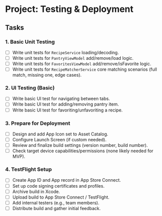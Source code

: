 # Project: Testing & Deployment

## Tasks

### 1. Basic Unit Testing
- [ ] Write unit tests for `RecipeService` loading/decoding.
- [ ] Write unit tests for `PantryViewModel` add/remove/load logic.
- [ ] Write unit tests for `FavoritesViewModel` add/remove/isFavorite logic.
- [ ] Write unit tests for `RecipeMatcherService` core matching scenarios (full match, missing one, edge cases).

### 2. UI Testing (Basic)
- [ ] Write basic UI test for navigating between tabs.
- [ ] Write basic UI test for adding/removing pantry item.
- [ ] Write basic UI test for favoriting/unfavoriting a recipe.

### 3. Prepare for Deployment
- [ ] Design and add App Icon set to Asset Catalog.
- [ ] Configure Launch Screen (if custom needed).
- [ ] Review and finalize build settings (version number, build number).
- [ ] Check target device capabilities/permissions (none likely needed for MVP).

### 4. TestFlight Setup
- [ ] Create App ID and App record in App Store Connect.
- [ ] Set up code signing certificates and profiles.
- [ ] Archive build in Xcode.
- [ ] Upload build to App Store Connect / TestFlight.
- [ ] Add internal testers (e.g., team members).
- [ ] Distribute build and gather initial feedback. 